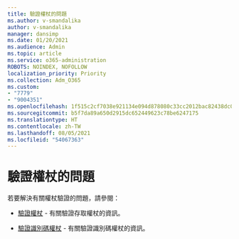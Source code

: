 ```yaml
---
title: 驗證權杖的問題
ms.author: v-smandalika
author: v-smandalika
manager: dansimp
ms.date: 01/20/2021
ms.audience: Admin
ms.topic: article
ms.service: o365-administration
ROBOTS: NOINDEX, NOFOLLOW
localization_priority: Priority
ms.collection: Adm_O365
ms.custom:
- "7779"
- "9004351"
ms.openlocfilehash: 1f515c2cf7038e921134e094d878080c33cc2012bac82438dc01245cb13c5b39
ms.sourcegitcommit: b5f7da89a650d2915dc652449623c78be6247175
ms.translationtype: HT
ms.contentlocale: zh-TW
ms.lasthandoff: 08/05/2021
ms.locfileid: "54067363"
---
```

# <a name="issues-with-validating-tokens"></a>驗證權杖的問題

若要解決有關權杖驗證的問題，請參閱：

- [驗證權杖](https://docs.microsoft.com/azure/active-directory/develop/access-tokens#validating-tokens) - 有關驗證存取權杖的資訊。

- [驗證識別碼權杖](https://docs.microsoft.com/azure/active-directory/develop/v2-protocols-oidc#validate-the-id-token) - 有關驗證識別碼權杖的資訊。
